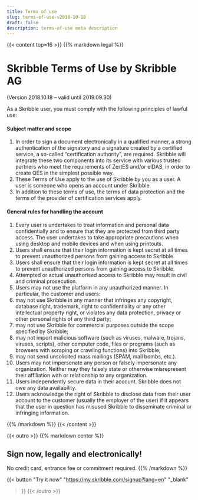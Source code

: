 ```yaml
---
title: Terms of use
slug: terms-of-use-v2018-10-18
draft: false
description: terms-of-use meta description
---
```


{{< content top=16 >}}
{{% markdown legal %}}
# Skribble Terms of Use by Skribble AG

(Version 2018.10.18 – valid until 2019.09.30)

As a Skribble user, you must comply with the following principles of lawful use:

#### Subject matter and scope
1. In order to sign a document electronically in a qualified manner, a strong authentication of the signatory and a signature created by a certified service, a so-called    “certification authority”, are required. Skribble will integrate these two components into its service with various trusted partners who meet the requirements of ZertES and/or eIDAS, in order to create QES in the simplest possible way.
2. These Terms of Use apply to the use of Skribble by you as a user. A user is someone who opens an account under Skribble.
3. In addition to these terms of use, the terms of data protection and the terms of the provider of certification services apply.

#### General rules for handling the account
1. Every user is undertakes to treat information and personal data confidentially and to ensure that they are protected from third party access. The user undertakes to take appropriate precautions when using desktop and mobile devices and when using printouts.
2. Users shall ensure that their login information is kept secret at all times to prevent unauthorized persons from gaining access to Skribble.
3. Users shall ensure that their login information is kept secret at all times to prevent unauthorized persons from gaining access to Skribble.
4. Attempted or actual unauthorised access to Skribble may result in civil and criminal prosecution.
5. Users may not use the platform in any unauthorized manner. In particular, the customer and users:
  1. may not use Skribble in any manner that infringes any copyright, database right, trademark, right to confidentiality or any other intellectual property right, or violates any data protection, privacy or other personal rights of any third party;
  2. may not use Skribble for commercial purposes outside the scope specified by Skribble;
  3. may not import malicious software (such as viruses, malware, trojans, viruses, scripts), other computer code, files or programs (such as browsers with scraping or crawling functions) into Skribble;
  4. may not send unsolicited mass mailings (SPAM, mail bombs, etc.).
6. Users may not impersonate any person or falsely impersonate any organization. Neither may they falsely state or otherwise misrepresent their affiliation with or relationship to any organization.
7. Users independently secure data in their account. Skribble does not owe any data availability.
8. Users acknowledge the right of Skribble to disclose data from their user account to the customer (usually the employer of the user) if it appears that the user in question has misused Skribble to disseminate criminal or infringing information.

{{% /markdown %}}
{{< /content >}}

[//]: # (--------------------------------------------------------------------------------------------------------------)

{{< outro >}}
{{% markdown center %}}
## Sign now, legally and electronically!
No credit card, entrance fee or commitment required.
{{% /markdown %}}

{{< button
  "Try it now"
  "https://my.skribble.com/signup?lang=en"
  "_blank"
>}}
{{< /outro >}}
